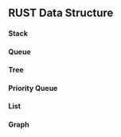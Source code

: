 ## RUST Data Structure

#### Stack

#### Queue

#### Tree

#### Priority Queue

#### List

#### Graph

